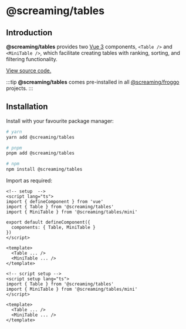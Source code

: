 # @screaming/tables

## Introduction

**@screaming/tables** provides two [Vue 3](https://vuejs.org/) components, `<Table />` and `<MiniTable />`, which facilitate creating tables with ranking, sorting, and filtering functionality.

[View source code.](https://github.com/screamingtools/tables)

:::tip
**@screaming/tables** comes pre-installed in all [@screaming/froggo](../froggo/index.md) projects.
:::

## Installation

Install with your favourite package manager:

```sh
# yarn
yarn add @screaming/tables

# pnpm
pnpm add @screaming/tables

# npm
npm install @screaming/tables
```

Import as required:

```vue
<!-- setup  -->
<script lang="ts">
import { defineComponent } from 'vue'
import { Table } from '@screaming/tables'
import { MiniTable } from '@screaming/tables/mini'

export default defineComponent({
  components: { Table, MiniTable }
})
</script>

<template>
  <Table ... />
  <MiniTable ... />
</template>
```

```vue
<!-- script setup -->
<script setup lang="ts">
import { Table } from '@screaming/tables'
import { MiniTable } from '@screaming/tables/mini'
</script>

<template>
  <Table ... />
  <MiniTable ... />
</template>
```
